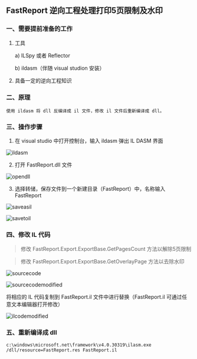## FastReport 逆向工程处理打印5页限制及水印

### 一、需要提前准备的工作
1. 工具
    
    a) ILSpy 或者 Reflector

    b) ildasm（伴随 visual studion 安装）

2. 具备一定的逆向工程知识

### 二、原理

    使用 ildasm 将 dll 反编译成 il 文件，修改 il 文件后重新编译成 dll。

### 三、操作步骤

1. 在 visual studio 中打开控制台，输入 ildasm 弹出 IL DASM 界面

![ildasm](asserts/ildasm.png)

2. 打开 FastReport.dll 文件

![opendll](asserts/opendll.png)

3. 选择转储，保存文件到一个新建目录（FastReport）中，名称输入 FastReport

![saveasil](asserts/saveasil.png)

![savetoil](asserts/savetoil.png)

### 四、修改 IL 代码

> 修改 FastReport.Export.ExportBase.GetPagesCount 方法以解除5页限制

> 修改 FastReport.Export.ExportBase.GetOverlayPage 方法以去除水印

![sourcecode](asserts/sourcecode.png)

![sourcecodemodified](asserts/sourcecodemodified.png)

将相应的 IL 代码复制到 FastReport.il 文件中进行替换（FastReport.il 可通过任意文本编辑器打开修改）

![ilcodemodified](asserts/ilcodemodified.png)



### 五、重新编译成 dll

``` shell
c:\windows\microsoft.net\framework\v4.0.30319\ilasm.exe /dll/resource=FastReport.res FastReport.il 
```